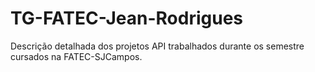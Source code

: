 # TG-FATEC-Jean-Rodrigues
Descrição detalhada dos projetos API trabalhados durante os semestre cursados na FATEC-SJCampos.
